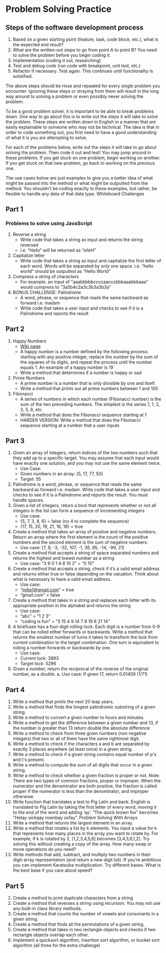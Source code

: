# Problem Solving Practice

## Steps of the software development process

1. Based on a given starting point (feature, task, code block, etc.), what is the expected end result?
2. What are the written-out steps to go from point A to point B? You need to solve the problem before you begin coding it.
3. Implementation (coding it out, researching)
4. Test and debug code (run code with breakpoint, unit test, etc.)
5. Refactor if necessary. Test again. This continues until functionality is solidified.

The above steps should be rinse and repeated for every single problem you encounter. Ignoring these steps or straying from them will result in the long way around to solving a problem or even possibly never solving the problem.

To be a good problem solver, it is important to be able to break problems down. One way to go about this is to write out the steps it will take to solve the problem. These steps are written down in English in a manner that are easily explainable to someone who may not be technical. The idea is that in order to code something out, you first need to have a good understanding of what it is you are attempting to solve.

For each of the problems below, write out the steps it will take to go about solving the problem. Then code it out and test!
You may jump around in these problems. If you get stuck on one problem, begin working on another. If you get stuck on that new problem, go back to working on the previous one.

The use cases below are just examples to give you a better idea of what might be passed into the method or what might be outputted from the method. You shouldn’t be coding exactly to these examples, but rather, be flexible to handle any data of that data type.
Whiteboard Challenges

## Part 1

### Problems to solve using JavaScript

1. Reverse a string
   - Write code that takes a string as input and returns the string reversed
   - i.e. “Hello” will be returned as “olleH”
2. Capitalize letter
   - Write code that takes a string as input and capitalize the first letter of each word. Words will be separated by only one space. i.e. “hello world” should be outputted as “Hello World”
3. Compress a string of characters
   - For example, an input of "aaabbbbbccccaacccbbbaaabbbaaa" would compress to "3a5b4c2a3c3b3a3b3a"
4. BONUS CHALLENGE: Palindrome
   - A word, phrase, or sequence that reads the same backward as forward i.e. madam
   - Write code that takes a user input and checks to see if it is a Palindrome and reports the result

## Part 2

1. Happy Numbers
   - [Wiki page](https://en.wikipedia.org/wiki/Happy_number)
   - A happy number is a number defined by the following process: starting with any positive integer, replace the number by the sum of the squares of its digits, and repeat the process until the number equals 1. An example of a happy number is 19
   - Write a method that determines if a number is happy or sad
2. Prime Numbers
   - A prime number is a number that is only divisible by one and itself.
   - Write a method that prints out all prime numbers between 1 and 100
3. Fibonacci
   - A series of numbers in which each number (Fibonacci number) is the sum of the two preceding numbers. The simplest is the series 1, 1, 2, 3, 5, 8, etc.
   - Write a method that does the Fibonacci sequence starting at 1
   - HARDER VERSION: Write a method that does the Fibonacci sequence starting at a number that a user inputs

## Part 3

1. Given an array of integers, return indices of the two numbers such that they add up to a specific target. You may assume that each input would have exactly one solution, and you may not use the same element twice.
   - Use Case:
   - Given numbers in an array: [5, 17, 77, 50]
   - Target: 55
2. Palindrome is a word, phrase, or sequence that reads the same backward as forward i.e. madam. Write code that takes a user input and checks to see if it is a Palindrome and reports the result. You must handle spaces.
3. Given a list of integers, return a bool that represents whether or not all integers in the list can form a sequence of incrementing integers
   - Use case:
   - {5, 7, 3, 8, 6} = false (no 4 to complete the sequence)
   - {17, 15, 20, 19, 21, 16, 18} = true
4. Create a method that takes an array of positive and negative numbers. Return an array where the first element is the count of the positive numbers and the second element is the sum of negative numbers.
   - Use case: [7, 9, -3, -32, 107, -1, 36, 95, -14, -99, 21]
5. Create a method that accepts a string of space separated numbers and returns the highest and lowest number as a string
   - Use case: “3 9 0 1 4 8 10 2” = “0 10”
6. Create a method that accepts a string, check if it’s a valid email address and returns either true or false depending on the valuation. Think about what is necessary to have a valid email address.
   - Use case:
   - “mike1@gmail.com” = true
   - “gmail.com” = false
7. Create a method that takes in a string and replaces each letter with its appropriate position in the alphabet and returns the string
   - Use case:
   - “abc” = “1 2 3”
   - “coding is fun” = “3 15 4 9 14 7 9 19 6 21 14”
8. A briefcase has a four-digit rolling-lock. Each digit is a number from 0-9 that can be rolled either forwards or backwards. Write a method that returns the smallest number of turns it takes to transform the lock from current combination to the target combination. One turn is equivalent to rolling a number forwards or backwards by one.
   - Use case:
   - Current lock: 3893
   - Target lock: 5296
9. Given a number, return the reciprocal of the reverse of the original number, as a double.
   a. Use case: If given 17, return 0.01408 (1/71)

## Part 4

1. Write a method that prints the next 20 leap years.
2. Write a method that finds the longest palindromic substring of a given string.
3. Write a method to convert a given number to hours and minutes.
4. Write a method to get the difference between a given number and 13, if the number is greater than 13 return double the absolute difference
5. Write a method to check from three given numbers (non negative integers) that two or all of them have the same rightmost digit.
6. Write a method to check if the characters a and b are separated by exactly 3 places anywhere (at least once) in a given string.
7. Write a method to check if a given string contains equal number of p's and t's present.
8. Write a method to compute the sum of all digits that occur in a given string.
9. Write a method to check whether a given fraction is proper or not.
   Note: There are two types of common fractions, proper or improper. When the numerator and the denominator are both positive, the fraction is called proper if the numerator is less than the denominator, and improper otherwise.
10. Write function that translates a text to Pig Latin and back. English is translated to Pig Latin by taking the first letter of every word, moving it to the end of the word and adding ‘ay’. “The quick brown fox” becomes “Hetay uickqay rownbay oxfay”.
    Problem Solving With Arrays
11. Write a method that returns the largest element in an array.
12. Write a method that rotates a list by k elements. You input a value for k that represents how many places in the array you want to rotate by. For example, if k is rotated by 2, [1,2,3,4,5,6] becomes [3,4,5,6,1,2]. Try solving this without creating a copy of the array. How many swap or move operations do you need?
13. Write methods that add, subtract, and multiply two numbers in their digit-array representation (and return a new digit list). If you’re ambitious you can implement Karatsuba multiplication. Try different bases. What is the best base if you care about speed?

## Part 5

1. Create a method to print duplicate characters from a string
2. Create a method that reverses a string using recursion. You may not use any built-in class library methods.
3. Create a method that counts the number of vowels and consonants in a given string.
4. Create a method that finds all the permutations of a given string.
5. Create a method that takes in two rectangle objects and checks if two rectangle objects overlap each other.
6. Implement a quicksort algorithm, insertion sort algorithm, or bucket sort algorithm (all three for the extra challenge)
